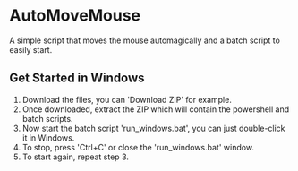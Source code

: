 # AutoMoveMouse

A simple script that moves the mouse automagically and a batch script to easily start.

## Get Started in Windows

1. Download the files, you can 'Download ZIP' for example.
2. Once downloaded, extract the ZIP which will contain the powershell and batch scripts.
3. Now start the batch script 'run_windows.bat', you can just double-click it in Windows.
4. To stop, press 'Ctrl+C' or close the 'run_windows.bat' window.
5. To start again, repeat step 3.
